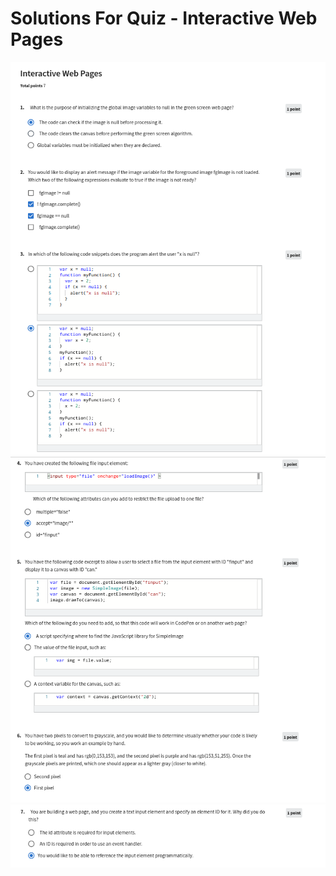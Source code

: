 # Solutions For Quiz - Interactive Web Pages

![](https://github.com/greyhatguy007/Java-Programming-Software-Specialization/blob/main/C1-Programming%20Foundations%20with%20JavaScript%2C%20HTML%20and%20CSS/week3/Assignment%20-%20Interactive%20Web%20Pages/ss1.png)
![](https://github.com/greyhatguy007/Java-Programming-Software-Specialization/blob/main/C1-Programming%20Foundations%20with%20JavaScript%2C%20HTML%20and%20CSS/week3/Assignment%20-%20Interactive%20Web%20Pages/ss2.png)
![](https://github.com/greyhatguy007/Java-Programming-Software-Specialization/blob/main/C1-Programming%20Foundations%20with%20JavaScript%2C%20HTML%20and%20CSS/week3/Assignment%20-%20Interactive%20Web%20Pages/ss3.png)